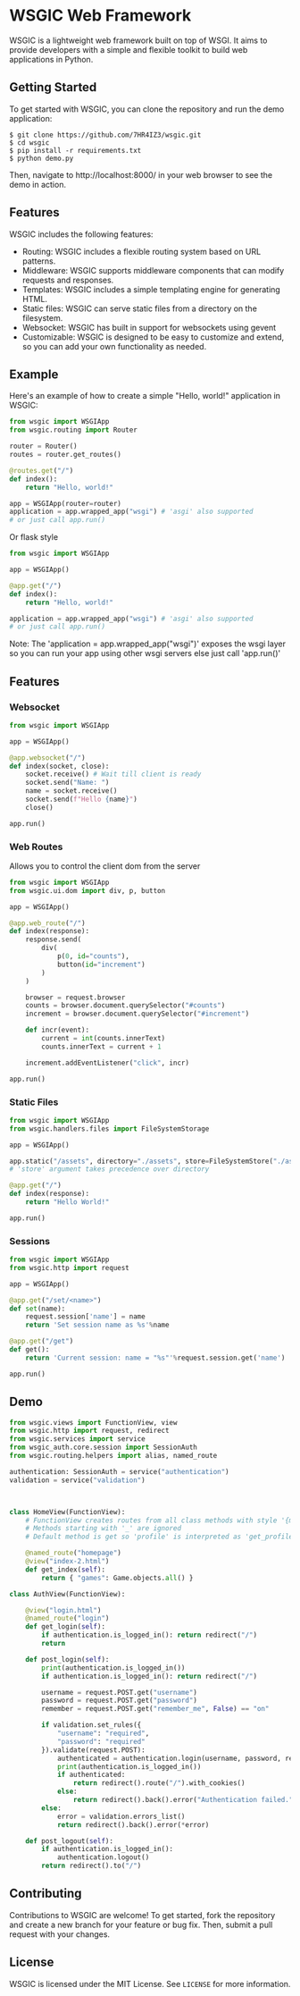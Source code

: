 
# WSGIC Web Framework

WSGIC is a lightweight web framework built on top of WSGI. It aims to provide developers with a simple and flexible toolkit to build web applications in Python.

## Getting Started

To get started with WSGIC, you can clone the repository and run the demo application:

```
$ git clone https://github.com/7HR4IZ3/wsgic.git
$ cd wsgic
$ pip install -r requirements.txt
$ python demo.py
```

Then, navigate to http://localhost:8000/ in your web browser to see the demo in action.

## Features

WSGIC includes the following features:

- Routing: WSGIC includes a flexible routing system based on URL patterns.
- Middleware: WSGIC supports middleware components that can modify requests and responses.
- Templates: WSGIC includes a simple templating engine for generating HTML.
- Static files: WSGIC can serve static files from a directory on the filesystem.
- Websocket: WSGIC has built in support for websockets using gevent
- Customizable: WSGIC is designed to be easy to customize and extend, so you can add your own functionality as needed.

## Example

Here's an example of how to create a simple "Hello, world!" application in WSGIC:

```python
from wsgic import WSGIApp
from wsgic.routing import Router

router = Router()
routes = router.get_routes()

@routes.get("/")
def index():
    return "Hello, world!"

app = WSGIApp(router=router)
application = app.wrapped_app("wsgi") # 'asgi' also supported
# or just call app.run()
```

Or flask style
```python
from wsgic import WSGIApp

app = WSGIApp()

@app.get("/")
def index():
    return "Hello, world!"

application = app.wrapped_app("wsgi") # 'asgi' also supported
# or just call app.run()
```

Note: The 'application = app.wrapped_app("wsgi")' exposes the wsgi layer so you can run your app using other wsgi servers
else just call 'app.run()'

## Features

### Websocket
```python
from wsgic import WSGIApp

app = WSGIApp()

@app.websocket("/")
def index(socket, close):
    socket.receive() # Wait till client is ready
    socket.send("Name: ")
    name = socket.receive()
    socket.send(f"Hello {name}")
    close()

app.run()
```

### Web Routes
Allows you to control the client dom from the server

```python
from wsgic import WSGIApp
from wsgic.ui.dom import div, p, button

app = WSGIApp()

@app.web_route("/")
def index(response):
    response.send(
        div(
            p(0, id="counts"),
            button(id="increment")
        )
    )

    browser = request.browser
    counts = browser.document.querySelector("#counts")
    increment = browser.document.querySelector("#increment")

    def incr(event):
        current = int(counts.innerText)
        counts.innerText = current + 1

    increment.addEventListener("click", incr)

app.run()
```

### Static Files

```python
from wsgic import WSGIApp
from wsgic.handlers.files import FileSystemStorage

app = WSGIApp()

app.static("/assets", directory="./assets", store=FileSystemStore("./assets"))
# 'store' argument takes precedence over directory

@app.get("/")
def index(response):
    return "Hello World!"

app.run()
```

### Sessions

```python
from wsgic import WSGIApp
from wsgic.http import request

app = WSGIApp()

@app.get("/set/<name>")
def set(name):
    request.session['name'] = name
    return 'Set session name as %s'%name

@app.get("/get")
def get():
    return 'Current session: name = "%s"'%request.session.get('name')

app.run()
```


## Demo
```python
from wsgic.views import FunctionView, view
from wsgic.http import request, redirect
from wsgic.services import service
from wsgic_auth.core.session import SessionAuth
from wsgic.routing.helpers import alias, named_route

authentication: SessionAuth = service("authentication")
validation = service("validation")



class HomeView(FunctionView):
    # FunctionView creates routes from all class methods with style '{method}_{path}'
    # Methods starting with '_' are ignored
    # Default method is get so 'profile' is interpreted as 'get_profile'

    @named_route("homepage")
    @view("index-2.html")
    def get_index(self):
        return { "games": Game.objects.all() }

class AuthView(FunctionView):

    @view("login.html")
    @named_route("login")
    def get_login(self):
        if authentication.is_logged_in(): return redirect("/")
        return

    def post_login(self):
        print(authentication.is_logged_in())
        if authentication.is_logged_in(): return redirect("/")

        username = request.POST.get("username")
        password = request.POST.get("password")
        remember = request.POST.get("remember_me", False) == "on"

        if validation.set_rules({
            "username": "required",
            "password": "required"
        }).validate(request.POST):
            authenticated = authentication.login(username, password, remember)
            print(authentication.is_logged_in())
            if authenticated:
                return redirect().route("/").with_cookies()
            else:
                return redirect().back().error("Authentication failed.")
        else:
            error = validation.errors_list()
            return redirect().back().error(*error)

    def post_logout(self):
        if authentication.is_logged_in():
            authentication.logout()
        return redirect().to("/")
```

## Contributing

Contributions to WSGIC are welcome! To get started, fork the repository and create a new branch for your feature or bug fix. Then, submit a pull request with your changes.

## License

WSGIC is licensed under the MIT License. See `LICENSE` for more information.
